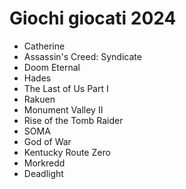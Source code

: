 # Giochi giocati 2024

- Catherine
- Assassin's Creed: Syndicate
- Doom Eternal
- Hades
- The Last of Us Part I
- Rakuen
- Monument Valley II
- Rise of the Tomb Raider
- SOMA
- God of War
- Kentucky Route Zero
- Morkredd
- Deadlight
